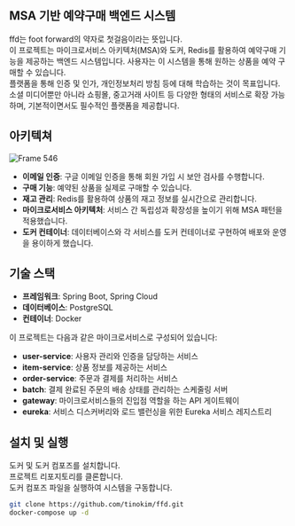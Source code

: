 ## MSA 기반 예약구매 백엔드 시스템
ffd는 foot forward의 약자로 첫걸음이라는 뜻입니다.   
이 프로젝트는 마이크로서비스 아키텍처(MSA)와 도커, Redis를 활용하여 예약구매 기능을 제공하는 백엔드 시스템입니다. 사용자는 이 시스템을 통해 원하는 상품을 예약 구매할 수 있습니다.   
플랫폼을 통해 인증 및 인가, 개인정보처리 방침 등에 대해 학습하는 것이 목표입니다.   
소셜 미디어뿐만 아니라 쇼핑몰, 중고거래 사이트 등 다양한 형태의 서비스로 확장 가능하며, 기본적이면서도 필수적인 플랫폼을 제공합니다.   


## 아키텍쳐   


![Frame 546](https://github.com/tinokim/ffd/assets/65646900/531e7d0a-ec16-44f2-bcec-7543a66164a3)


- **이메일 인증**: 구글 이메일 인증을 통해 회원 가입 시 보안 검사를 수행합니다.   
- **구매 기능**: 예약된 상품을 실제로 구매할 수 있습니다.   
- **재고 관리**: Redis를 활용하여 상품의 재고 정보를 실시간으로 관리합니다.   
- **마이크로서비스 아키텍처**: 서비스 간 독립성과 확장성을 높이기 위해 MSA 패턴을 적용했습니다.   
- **도커 컨테이너**: 데이터베이스와 각 서비스를 도커 컨테이너로 구현하여 배포와 운영을 용이하게 했습니다.


## 기술 스택   
- **프레임워크**: Spring Boot, Spring Cloud   
- **데이터베이스**: PostgreSQL   
- **컨테이너**: Docker 

이 프로젝트는 다음과 같은 마이크로서비스로 구성되어 있습니다:

- **user-service**: 사용자 관리와 인증을 담당하는 서비스   
- **item-service**: 상품 정보를 제공하는 서비스   
- **order-service**: 주문과 결제를 처리하는 서비스   
- **batch**: 결제 완료된 주문의 배송 상태를 관리하는 스케줄링 서버   
- **gateway**: 마이크로서비스들의 진입점 역할을 하는 API 게이트웨이   
- **eureka**: 서비스 디스커버리와 로드 밸런싱을 위한 Eureka 서비스 레지스트리

## 설치 및 실행
도커 및 도커 컴포즈를 설치합니다.   
프로젝트 리포지토리를 클론합니다.   
도커 컴포즈 파일을 실행하여 시스템을 구동합니다.   

```bash
git clone https://github.com/tinokim/ffd.git   
docker-compose up -d
```
